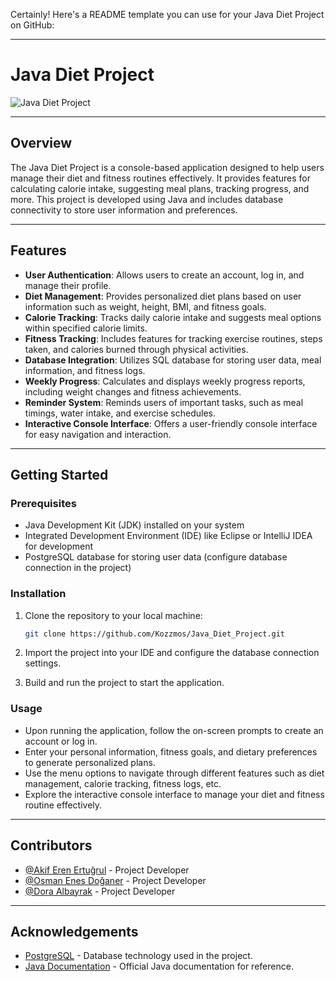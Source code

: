 Certainly! Here's a README template you can use for your Java Diet Project on GitHub:

---

# Java Diet Project

![Java Diet Project](https://github.com/Kozzmos/Java_Diet_Project/blob/main/cover_image.jpg)

---

## Overview

The Java Diet Project is a console-based application designed to help users manage their diet and fitness routines effectively. It provides features for calculating calorie intake, suggesting meal plans, tracking progress, and more. This project is developed using Java and includes database connectivity to store user information and preferences.

---

## Features

- **User Authentication**: Allows users to create an account, log in, and manage their profile.
- **Diet Management**: Provides personalized diet plans based on user information such as weight, height, BMI, and fitness goals.
- **Calorie Tracking**: Tracks daily calorie intake and suggests meal options within specified calorie limits.
- **Fitness Tracking**: Includes features for tracking exercise routines, steps taken, and calories burned through physical activities.
- **Database Integration**: Utilizes SQL database for storing user data, meal information, and fitness logs.
- **Weekly Progress**: Calculates and displays weekly progress reports, including weight changes and fitness achievements.
- **Reminder System**: Reminds users of important tasks, such as meal timings, water intake, and exercise schedules.
- **Interactive Console Interface**: Offers a user-friendly console interface for easy navigation and interaction.

---

## Getting Started

### Prerequisites

- Java Development Kit (JDK) installed on your system
- Integrated Development Environment (IDE) like Eclipse or IntelliJ IDEA for development
- PostgreSQL database for storing user data (configure database connection in the project)

### Installation

1. Clone the repository to your local machine:
   ```bash
   git clone https://github.com/Kozzmos/Java_Diet_Project.git
   ```

2. Import the project into your IDE and configure the database connection settings.

3. Build and run the project to start the application.

### Usage

- Upon running the application, follow the on-screen prompts to create an account or log in.
- Enter your personal information, fitness goals, and dietary preferences to generate personalized plans.
- Use the menu options to navigate through different features such as diet management, calorie tracking, fitness logs, etc.
- Explore the interactive console interface to manage your diet and fitness routine effectively.

---

## Contributors

- [@Akif Eren Ertuğrul](https://github.com/Kozzmos) - Project Developer
- [@Osman Enes Doğaner](https://github.com/Decadence666) - Project Developer
- [@Dora Albayrak](https://github.com/doralado) - Project Developer

---

## Acknowledgements

- [PostgreSQL](https://www.postgresql.org) - Database technology used in the project.
- [Java Documentation](https://docs.oracle.com/en/java) - Official Java documentation for reference.
